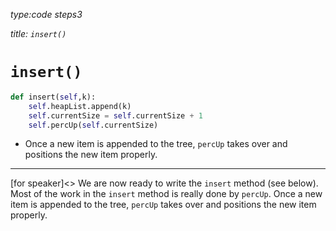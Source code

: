 _type:code steps3_

_title: `insert()`_
# `insert()`

```python
def insert(self,k):
    self.heapList.append(k)
    self.currentSize = self.currentSize + 1
    self.percUp(self.currentSize)
```
- Once a new item is appended to the tree, `percUp` takes over and positions the new item properly.

----
[for speaker]<> We are now ready to write the `insert` method (see below). Most of the work in the `insert` method is really done by `percUp`. Once a new item is appended to the tree, `percUp` takes over and positions the new item properly.
